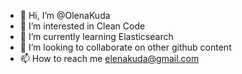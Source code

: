 - 👋 Hi, I’m @OlenaKuda
- 👀 I’m interested in Clean Code
- 🌱 I’m currently learning Elasticsearch 
- 💞️ I’m looking to collaborate on other github content 
- 📫 How to reach me elenakuda@gmail.com

<!---
OlenaKuda/OlenaKuda is a ✨ special ✨ repository because its `README.md` (this file) appears on your GitHub profile.
You can click the Preview link to take a look at your changes.
--->
